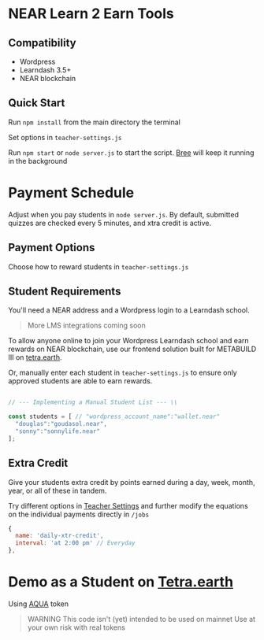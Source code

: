 # NEAR Learn 2 Earn Tools

## Compatibility
- Wordpress 
- Learndash 3.5+
- NEAR blockchain

## Quick Start

Run `npm install` from the main directory the terminal

Set options in `teacher-settings.js`

Run `npm start` or `node server.js` to start the script. [Bree](https://www.npmjs.com/package/bree) will keep it running in the background

# Payment Schedule

Adjust when you pay students in `node server.js`. By default, submitted quizzes are checked every 5 minutes, and xtra credit is active.

## Payment Options

Choose how to reward students in `teacher-settings.js`

## Student Requirements

You'll need a NEAR address and a Wordpress login to a Learndash school.

> More LMS integrations coming soon

To allow anyone online to join your Wordpress Learndash school and earn rewards on NEAR blockchain, use our frontend solution built for METABUILD III on [tetra.earth](https://tetra.earth).

Or, manually enter each student in `teacher-settings.js` to ensure only approved students are able to earn rewards.

```js

// --- Implementing a Manual Student List --- \\

const students = [ // "wordpress_account_name":"wallet.near"
  "douglas":"goudasol.near",
  "sonny":"sonnylife.near"
];

```

## Extra Credit

Give your students extra credit by points earned during a day, week, month, year, or all of these in tandem.

Try different options in [Teacher Settings](teacher-settings.js) and further modify the equations on the individual payments directly in `/jobs`

```js
{
  name: 'daily-xtr-credit',
  interval: 'at 2:00 pm' // Everyday
},
```

# Demo as a Student on [Tetra.earth](https://tetra.earth)
Using [AQUA](https://explorer.testnet.near.org/transactions/CieWtmTgRjuJkpLgB4pNx26jbTjbDBUndqcBJE4UFvyL) token

> WARNING
> This code isn't (yet) intended to be used on mainnet
> Use at your own risk with real tokens
